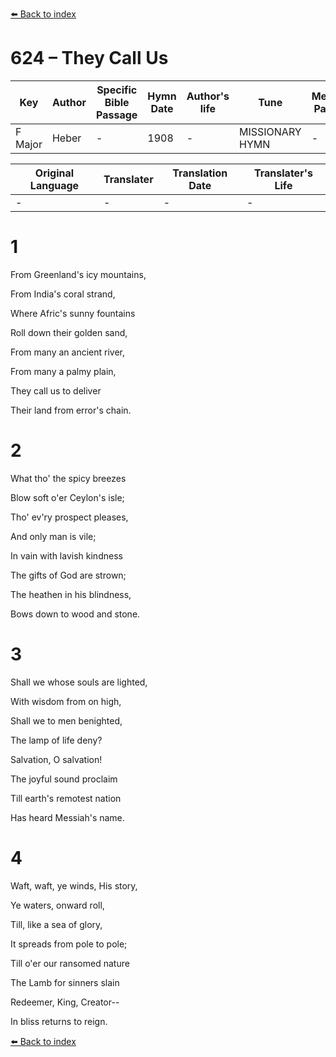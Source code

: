 [⬅️ Back to index](../README.md)

# 624 – They Call Us

Key | Author   | Specific Bible Passage     |Hymn Date |Author's life |Tune |Metrical Pattern   |Composer/Source
-- | --------- | ---------------------------|----------|--------------|-----|-------------------|-------------  
F Major |Heber |- |1908 |- |MISSIONARY HYMN |- |Mason

Original Language | Translater | Translation Date   | Translater's Life  
----------------- | --------- | --------------------|-------------     
\- |- |- |-




# 1

From Greenland's icy mountains,

From India's coral strand,

Where Afric's sunny fountains

Roll down their golden sand,

From many an ancient river,

From many a palmy plain,

They call us to deliver

Their land from error's chain.



# 2

What tho' the spicy breezes

Blow soft o'er Ceylon's isle;

Tho' ev'ry prospect pleases,

And only man is vile;

In vain with lavish kindness

The gifts of God are strown;

The heathen in his blindness,

Bows down to wood and stone.  



# 3

Shall we whose souls are lighted,

With wisdom from on high,

Shall we to men benighted,

The lamp of life deny?

Salvation, O salvation!

The joyful sound proclaim

Till earth's remotest nation

Has heard Messiah's name.



# 4

Waft, waft, ye winds, His story,

Ye waters, onward roll,

Till, like a sea of glory,

It spreads from pole to pole;

Till o'er our ransomed nature

The Lamb for sinners slain

Redeemer, King, Creator--

In bliss returns to reign.



[⬅️ Back to index](../README.md)
